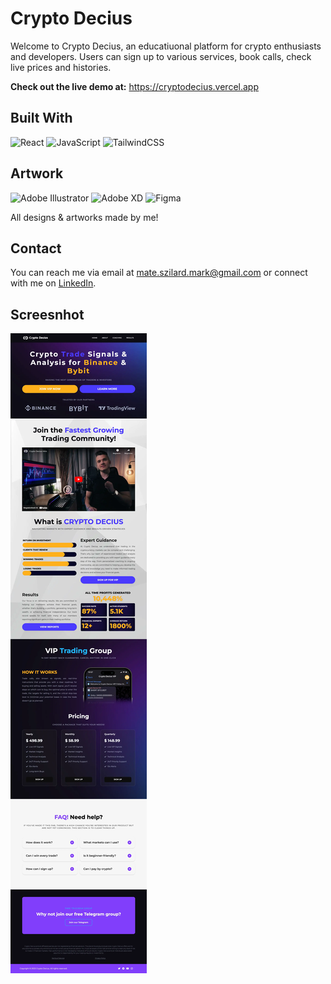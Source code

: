 # Crypto Decius

Welcome to Crypto Decius, an educatiuonal platform for crypto enthusiasts and developers. Users can sign up to various services, book calls, check live prices and histories.

**Check out the live demo at:** https://cryptodecius.vercel.app

## Built With

![React](https://img.shields.io/badge/react-%2320232a.svg?style=for-the-badge&logo=react&logoColor=%2361DAFB)
![JavaScript](https://img.shields.io/badge/javascript-%23323330.svg?style=for-the-badge&logo=javascript&logoColor=%23F7DF1E)
![TailwindCSS](https://img.shields.io/badge/tailwindcss-%2338B2AC.svg?style=for-the-badge&logo=tailwind-css&logoColor=white)

## Artwork

![Adobe Illustrator](https://img.shields.io/badge/adobe%20illustrator-%23FF9A00.svg?style=for-the-badge&logo=adobe%20illustrator&logoColor=white)
![Adobe XD](https://img.shields.io/badge/Adobe%20XD-470137?style=for-the-badge&logo=Adobe%20XD&logoColor=#FF61F6)
![Figma](https://img.shields.io/badge/figma-%23F24E1E.svg?style=for-the-badge&logo=figma&logoColor=white)

All designs & artworks made by me!

## Contact

You can reach me via email at [mate.szilard.mark@gmail.com](mailto:mate.szilard.mark@gmail.com) or connect with me on [LinkedIn](https://www.linkedin.com/in/szilardmate/).

## Screesnhot

![Screenshot](/public/assets/cryptodecius.webp)
